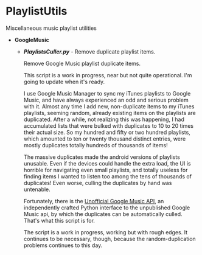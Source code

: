 PlaylistUtils
=============

Miscellaneous music playlist utilities

* **GoogleMusic**
  * ***PlaylistsCuller.py*** - Remove duplicate playlist items.

    Remove Google Music playlist duplicate items.

    This script is a work in progress, near but not quite operational. I'm
    going to update when it's ready.

    I use Google Music Manager to sync my iTunes playlists to Google Music,
    and have always experienced an odd and serious problem with it. Almost
    any time I add new, non-duplicate items to my iTunes playlists, seeming
    random, already existing items on the playlists are duplicated. After a
    while, not realizing this was happening, I had accumulated lists that
    were bulked with duplicates to 10 to 20 times their actual size. So my
    hundred and fifty or two hundred playlists, which amounted to ten or
    twenty thousand distinct entries, were mostly duplicates totally
    hundreds of thousands of items!

    The massive duplicates made the android versions of playlists
    unusable. Even if the devices could handle the extra load, the UI is
    horrible for navigating even small playlists, and totally useless for
    finding items I wanted to listen too among the tens of thousands of
    duplicates! Even worse, culling the duplicates by hand was untenable.

    Fortunately, there is the [Unofficial Google Music
    API](https://github.com/simon-weber/Unofficial-Google-Music-API), an
    independently crafted Python interface to the unpublished Google Music
    api, by which the duplicates can be automatically culled. That's what
    this script is for.

    The script is a work in progress, working but with rough edges. It
    continues to be necessary, though, because the random-duplication
    problems continues to this day.
